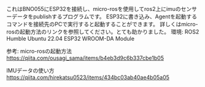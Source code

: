 これはBNO055にESP32を接続し、micro-rosを使用してros2上にimuのセンサーデータをpublishするプログラムです。
ESP32に書き込み、Agentを起動するコマンドを接続先のPCで実行すると起動することができます。
詳しくはmicro-rosの起動方法のリンクを参照してください。とても助かりました。
環境:
ROS2 Humble 
Ubuntu 22.04
ESP32 WROOM-DA Module

参考:
micro-rosの起動方法
https://qiita.com/ousagi_sama/items/b4eb3d9c6b337cbe1b05

IMUデータの使い方
https://qiita.com/hirekatsu0523/items/434bc03ab40ae4b05a05

